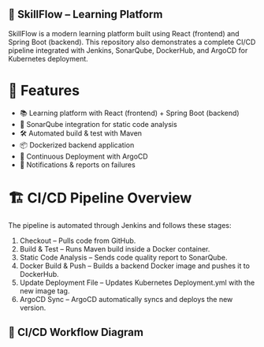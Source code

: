 ## 🚀 SkillFlow – Learning Platform
SkillFlow is a modern learning platform built using React (frontend) and Spring Boot (backend).
This repository also demonstrates a complete CI/CD pipeline integrated with Jenkins, SonarQube, DockerHub, and ArgoCD for Kubernetes deployment.
# 📌 Features
- 📚 Learning platform with React (frontend) + Spring Boot (backend)
- 🔐 SonarQube integration for static code analysis
- 🛠️ Automated build & test with Maven
- 📦 Dockerized backend application
- 🚀 Continuous Deployment with ArgoCD
- 🔔 Notifications & reports on failures

# 🏗️ CI/CD Pipeline Overview

The pipeline is automated through Jenkins and follows these stages:

1. Checkout – Pulls code from GitHub.
2. Build & Test – Runs Maven build inside a Docker container.
3. Static Code Analysis – Sends code quality report to SonarQube.
4. Docker Build & Push – Builds a backend Docker image and pushes it to DockerHub.
5. Update Deployment File – Updates Kubernetes Deployment.yml with the new image tag.
6. ArgoCD Sync – ArgoCD automatically syncs and deploys the new version.

## 🔄 CI/CD Workflow Diagram
